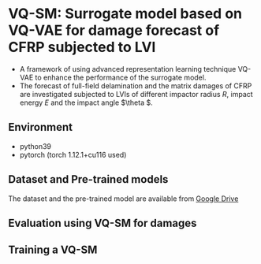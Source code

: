 # VQ-SM: Surrogate model based on VQ-VAE for damage forecast of CFRP subjected to LVI
- A framework of using advanced representation learning technique VQ-VAE to enhance the performance of the surrogate model. 
- The forecast of full-field delamination and the matrix damages of CFRP are investigated subjected to LVIs of different impactor radius $R$, impact energy $E$ and the impact angle $\theta $.


## Environment
- python39
- pytorch (torch 1.12.1+cu116 used)

## Dataset and Pre-trained models
The dataset and the pre-trained model are available from [Google Drive](https://drive.google.com/drive/folders/1u6PI_WarJmE1bYFMG_Z0bH7aGifEsSMT?usp=sharing)

## Evaluation using VQ-SM for damages

## Training a VQ-SM
